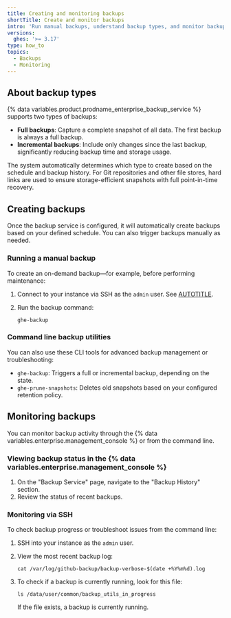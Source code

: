 ```yaml
---
title: Creating and monitoring backups
shortTitle: Create and monitor backups
intro: 'Run manual backups, understand backup types, and monitor backup activity using the {% data variables.enterprise.management_console %} or command line.'
versions:
  ghes: '>= 3.17'
type: how_to
topics:
  - Backups
  - Monitoring
---
```


## About backup types

{% data variables.product.prodname_enterprise_backup_service %} supports two types of backups:

* **Full backups**: Capture a complete snapshot of all data. The first backup is always a full backup.
* **Incremental backups**: Include only changes since the last backup, significantly reducing backup time and storage usage.

The system automatically determines which type to create based on the schedule and backup history. For Git repositories and other file stores, hard links are used to ensure storage-efficient snapshots with full point-in-time recovery.

## Creating backups

Once the backup service is configured, it will automatically create backups based on your defined schedule. You can also trigger backups manually as needed.

### Running a manual backup

To create an on-demand backup—for example, before performing maintenance:

1. Connect to your instance via SSH as the `admin` user. See [AUTOTITLE](/admin/configuration/configuring-your-enterprise/accessing-the-administrative-shell-ssh).
1. Run the backup command:

   ```shell
   ghe-backup
   ```

### Command line backup utilities

You can also use these CLI tools for advanced backup management or troubleshooting:

* `ghe-backup`: Triggers a full or incremental backup, depending on the state.
* `ghe-prune-snapshots`: Deletes old snapshots based on your configured retention policy.

## Monitoring backups

You can monitor backup activity through the {% data variables.enterprise.management_console %} or from the command line.

### Viewing backup status in the {% data variables.enterprise.management_console %}

1. On the "Backup Service" page, navigate to the "Backup History" section.
1. Review the status of recent backups.

### Monitoring via SSH

To check backup progress or troubleshoot issues from the command line:

1. SSH into your instance as the `admin` user.
1. View the most recent backup log:

   ```shell
   cat /var/log/github-backup/backup-verbose-$(date +%Y%m%d).log
   ```

1. To check if a backup is currently running, look for this file:

   ```shell
   ls /data/user/common/backup_utils_in_progress
   ```

   If the file exists, a backup is currently running.
